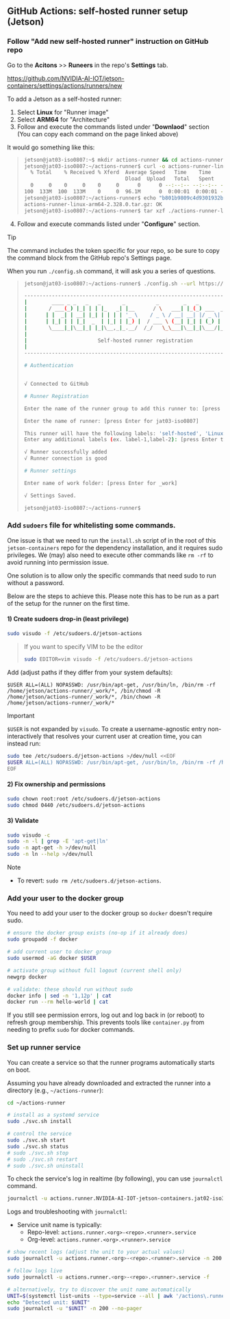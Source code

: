 ## GitHub Actions: self-hosted runner setup (Jetson)

### Follow "Add new self-hosted runner" instruction on GitHub repo

Go to the **Acitons** >> **Runeers** in the repo's **Settings** tab.

https://github.com/NVIDIA-AI-IOT/jetson-containers/settings/actions/runners/new

To add a Jetson as a self-hosted runner:

1. Select **Linux** for "Runner image"
2. Select **ARM64** for "Architecture"
3. Follow and execute the commands listed under "**Downlaod**" section (You can copy each command on the page linked above)

It would go something like this:

> ```bash
> jetson@jat03-iso0807:~$ mkdir actions-runner && cd actions-runner
> jetson@jat03-iso0807:~/actions-runner$ curl -o actions-runner-linux-arm64-2.328.0.tar.gz -L https://github.com/actions/runner/releases/download/v2.328.0/actions-runner-linux-arm64-2.328.0.tar.gz
>   % Total    % Received % Xferd  Average Speed   Time    Time     Time  Current
>                                  Dload  Upload   Total   Spent    Left  Speed
>   0     0    0     0    0     0      0      0 --:--:-- --:--:-- --:--:--     0
> 100  133M  100  133M    0     0  96.1M      0  0:00:01  0:00:01 --:--:--  112M
> jetson@jat03-iso0807:~/actions-runner$ echo "b801b9809c4d9301932bccadf57ca13533073b2aa9fa9b8e625a8db905b5d8eb  actions-runner-linux-arm64-2.328.0.tar.gz" | shasum -a 256 -c
> actions-runner-linux-arm64-2.328.0.tar.gz: OK
> jetson@jat03-iso0807:~/actions-runner$ tar xzf ./actions-runner-linux-arm64-2.328.0.tar.gz
> ```

4. Follow and execute commands listed under "**Configure**" section.

> [!TIP]
> The command includes the token specific for your repo, so be sure to copy the command block from the GitHub repo's Settings page.

When you run `./config.sh` command, it will ask you a series of questions.

> ```bash
> jetson@jat03-iso0807:~/actions-runner$ ./config.sh --url https://github.com/NVIDIA-AI-IOT/jetson-containers --token AGEQxxxxxxxxxxxxxxxxxxxxxxxxx
>
> --------------------------------------------------------------------------------
> |        ____ _ _   _   _       _          _        _   _                      |
> |       / ___(_) |_| | | |_   _| |__      / \   ___| |_(_) ___  _ __  ___      |
> |      | |  _| | __| |_| | | | | '_ \    / _ \ / __| __| |/ _ \| '_ \/ __|     |
> |      | |_| | | |_|  _  | |_| | |_) |  / ___ \ (__| |_| | (_) | | | \__ \     |
> |       \____|_|\__|_| |_|\__,_|_.__/  /_/   \_\___|\__|_|\___/|_| |_|___/     |
> |                                                                              |
> |                       Self-hosted runner registration                        |
> |                                                                              |
> --------------------------------------------------------------------------------
>
> # Authentication
>
>
> √ Connected to GitHub
>
> # Runner Registration
>
> Enter the name of the runner group to add this runner to: [press Enter for Default]
>
> Enter the name of runner: [press Enter for jat03-iso0807]
>
> This runner will have the following labels: 'self-hosted', 'Linux', 'ARM64'
> Enter any additional labels (ex. label-1,label-2): [press Enter to skip] jetson,thor
>
> √ Runner successfully added
> √ Runner connection is good
>
> # Runner settings
>
> Enter name of work folder: [press Enter for _work]
>
> √ Settings Saved.
>
> jetson@jat03-iso0807:~/actions-runner$
> ```


### Add `sudoers` file for whitelisting some commands.

One issue is that we need to run the `install.sh` script of in the root of this `jetson-containers` repo for the dependency installation, and it requires sudo privileges.
We (may) also need to execute other commands like `rm -rf` to avoid running into permission issue.

One solution is to allow only the specific commands that need sudo to run without a password.

Below are the steps to achieve this.
Please note this has to be run as a part of the setup for the runner on the first time.

#### 1) Create sudoers drop-in (least privilege)
```bash
sudo visudo -f /etc/sudoers.d/jetson-actions
```

> If you want to specify VIM to be the editor
> ```bash
> sudo EDITOR=vim visudo -f /etc/sudoers.d/jetson-actions
> ```


Add (adjust paths if they differ from your system defaults):
```text
$USER ALL=(ALL) NOPASSWD: /usr/bin/apt-get, /usr/bin/ln, /bin/rm -rf /home/jetson/actions-runner/_work/*, /bin/chmod -R /home/jetson/actions-runner/_work/*, /bin/chown -R /home/jetson/actions-runner/_work/*
```

> [!IMPORTANT]
> `$USER` is not expanded by `visudo`. To create a username-agnostic entry non-interactively that resolves your current user at creation time, you can instead run:
>
> ```bash
> sudo tee /etc/sudoers.d/jetson-actions >/dev/null <<EOF
> $USER ALL=(ALL) NOPASSWD: /usr/bin/apt-get, /usr/bin/ln, /bin/rm -rf /home/jetson/actions-runner/_work/*, /bin/chmod -R /> home/jetson/actions-runner/_work/*, /bin/chown -R /home/jetson/actions-runner/_work/*
> EOF
> ```

#### 2) Fix ownership and permissions
```bash
sudo chown root:root /etc/sudoers.d/jetson-actions
sudo chmod 0440 /etc/sudoers.d/jetson-actions
```

#### 3) Validate
```bash
sudo visudo -c
sudo -n -l | grep -E 'apt-get|ln'
sudo -n apt-get -h >/dev/null
sudo -n ln --help >/dev/null
```


> [!NOTE]
> - To revert: `sudo rm /etc/sudoers.d/jetson-actions`.


### Add your user to the docker group

You need to add your user to the docker group so `docker` doesn't require sudo.

```bash
# ensure the docker group exists (no-op if it already does)
sudo groupadd -f docker

# add current user to docker group
sudo usermod -aG docker $USER

# activate group without full logout (current shell only)
newgrp docker

# validate: these should run without sudo
docker info | sed -n '1,12p' | cat
docker run --rm hello-world | cat
```

If you still see permission errors, log out and log back in (or reboot) to refresh group membership. This prevents tools like `container.py` from needing to prefix `sudo` for docker commands.



### Set up runner service

You can create a service so that the runner programs automatically starts on boot.

Assuming you have already downloaded and extracted the runner into a directory (e.g., `~/actions-runner`):

```bash
cd ~/actions-runner

# install as a systemd service
sudo ./svc.sh install

# control the service
sudo ./svc.sh start
sudo ./svc.sh status
# sudo ./svc.sh stop
# sudo ./svc.sh restart
# sudo ./svc.sh uninstall
```

To check the service's log in realtime (by following), you can use `journalctl` command.

```bash
journalctl -u actions.runner.NVIDIA-AI-IOT-jetson-containers.jat02-iso382.service -f
```


Logs and troubleshooting with `journalctl`:

- Service unit name is typically:
  - Repo-level: `actions.runner.<org>-<repo>.<runner>.service`
  - Org-level: `actions.runner.<org>.<runner>.service`

```bash
# show recent logs (adjust the unit to your actual values)
sudo journalctl -u actions.runner.<org>-<repo>.<runner>.service -n 200 --no-pager

# follow logs live
sudo journalctl -u actions.runner.<org>-<repo>.<runner>.service -f

# alternatively, try to discover the unit name automatically
UNIT=$(systemctl list-units --type=service --all | awk '/actions\.runner/ {print $1; exit}')
echo "Detected unit: $UNIT"
sudo journalctl -u "$UNIT" -n 200 --no-pager
```

